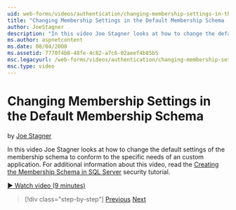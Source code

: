 ```yaml
---
uid: web-forms/videos/authentication/changing-membership-settings-in-the-default-membership-schema
title: "Changing Membership Settings in the Default Membership Schema | Microsoft Docs"
author: JoeStagner
description: "In this video Joe Stagner looks at how to change the default settings of the membership schema to conform to the specific needs of an custom application. For..."
ms.author: aspnetcontent
ms.date: 08/04/2008
ms.assetid: 7770f4b8-48fe-4c82-a7c6-02aeef4b85b5
msc.legacyurl: /web-forms/videos/authentication/changing-membership-settings-in-the-default-membership-schema
msc.type: video
---
```

Changing Membership Settings in the Default Membership Schema
====================
by [Joe Stagner](https://github.com/JoeStagner)

In this video Joe Stagner looks at how to change the default settings of the membership schema to conform to the specific needs of an custom application. For additional information about this video, read the [Creating the Membership Schema in SQL Server](../../overview/older-versions-security/membership/creating-the-membership-schema-in-sql-server-vb.md) security tutorial.

[&#9654; Watch video (9 minutes)](https://channel9.msdn.com/Blogs/ASP-NET-Site-Videos/changing-membership-settings-in-the-default-membership-schema)

> [!div class="step-by-step"]
> [Previous](configuring-sql-to-work-with-membership-schemas.md)
> [Next](creating-user-accounts-with-the-create-user-wizard.md)

